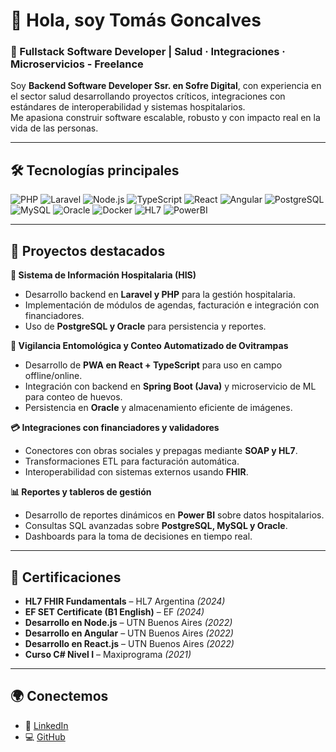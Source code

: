 # 👋 Hola, soy Tomás Goncalves  

### 🚀 Fullstack Software Developer | Salud · Integraciones · Microservicios - Freelance  

Soy **Backend Software Developer Ssr. en Sofre Digital**, con experiencia en el sector salud desarrollando proyectos críticos, integraciones con estándares de interoperabilidad y sistemas hospitalarios.  
Me apasiona construir software escalable, robusto y con impacto real en la vida de las personas.  

---

## 🛠️ Tecnologías principales  

![PHP](https://img.shields.io/badge/PHP-777BB4?style=for-the-badge&logo=php&logoColor=white)
![Laravel](https://img.shields.io/badge/Laravel-FF2D20?style=for-the-badge&logo=laravel&logoColor=white)
![Node.js](https://img.shields.io/badge/Node.js-339933?style=for-the-badge&logo=nodedotjs&logoColor=white)
![TypeScript](https://img.shields.io/badge/TypeScript-3178C6?style=for-the-badge&logo=typescript&logoColor=white)
![React](https://img.shields.io/badge/React-20232A?style=for-the-badge&logo=react&logoColor=61DAFB)
![Angular](https://img.shields.io/badge/Angular-DD0031?style=for-the-badge&logo=angular&logoColor=white)
![PostgreSQL](https://img.shields.io/badge/PostgreSQL-336791?style=for-the-badge&logo=postgresql&logoColor=white)
![MySQL](https://img.shields.io/badge/MySQL-4479A1?style=for-the-badge&logo=mysql&logoColor=white)
![Oracle](https://img.shields.io/badge/Oracle-F80000?style=for-the-badge&logo=oracle&logoColor=white)
![Docker](https://img.shields.io/badge/Docker-2496ED?style=for-the-badge&logo=docker&logoColor=white)
![HL7](https://img.shields.io/badge/HL7-FHIR-006699?style=for-the-badge)
![PowerBI](https://img.shields.io/badge/PowerBI-F2C811?style=for-the-badge&logo=powerbi&logoColor=black)

---

## 📂 Proyectos destacados  

**🧾 Sistema de Información Hospitalaria (HIS)**  
- Desarrollo backend en **Laravel y PHP** para la gestión hospitalaria.  
- Implementación de módulos de agendas, facturación e integración con financiadores.  
- Uso de **PostgreSQL y Oracle** para persistencia y reportes.  

**🦟 Vigilancia Entomológica y Conteo Automatizado de Ovitrampas**  
- Desarrollo de **PWA en React + TypeScript** para uso en campo offline/online.  
- Integración con backend en **Spring Boot (Java)** y microservicio de ML para conteo de huevos.  
- Persistencia en **Oracle** y almacenamiento eficiente de imágenes.  

**💳 Integraciones con financiadores y validadores**  
- Conectores con obras sociales y prepagas mediante **SOAP y HL7**.  
- Transformaciones ETL para facturación automática.  
- Interoperabilidad con sistemas externos usando **FHIR**.  

**📊 Reportes y tableros de gestión**  
- Desarrollo de reportes dinámicos en **Power BI** sobre datos hospitalarios.  
- Consultas SQL avanzadas sobre **PostgreSQL, MySQL y Oracle**.  
- Dashboards para la toma de decisiones en tiempo real.  

---

## 📜 Certificaciones  

- **HL7 FHIR Fundamentals** – HL7 Argentina *(2024)*  
- **EF SET Certificate (B1 English)** – EF *(2024)*  
- **Desarrollo en Node.js** – UTN Buenos Aires *(2022)*  
- **Desarrollo en Angular** – UTN Buenos Aires *(2022)*  
- **Desarrollo en React.js** – UTN Buenos Aires *(2022)*  
- **Curso C# Nivel I** – Maxiprograma *(2021)*  

---

## 🌍 Conectemos  

- 💼 [LinkedIn](https://www.linkedin.com/in/tgoncalves-dev/)  
- 💻 [GitHub](https://github.com/tgoncalves-dev)  

